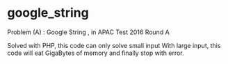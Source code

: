 # google_string
Problem (A) : Google String , in APAC Test 2016 Round A

Solved with PHP, this code can only solve small input
With large input, this code will eat GigaBytes of memory and finally stop with error.

